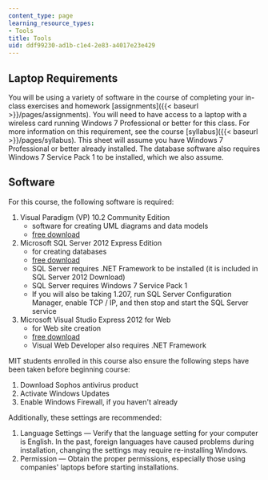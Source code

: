 ```yaml
---
content_type: page
learning_resource_types:
- Tools
title: Tools
uid: ddf99230-ad1b-c1e4-2e83-a4017e23e429
---
```


Laptop Requirements
-------------------

You will be using a variety of software in the course of completing your in-class exercises and homework [assignments]({{< baseurl >}}/pages/assignments). You will need to have access to a laptop with a wireless card running Windows 7 Professional or better for this class. For more information on this requirement, see the course [syllabus]({{< baseurl >}}/pages/syllabus). This sheet will assume you have Windows 7 Professional or better already installed. The database software also requires Windows 7 Service Pack 1 to be installed, which we also assume.

Software
--------

For this course, the following software is required:

1.  Visual Paradigm (VP) 10.2 Community Edition
    *   software for creating UML diagrams and data models
    *   [free download](http://www.visual-paradigm.com/download/vpuml.jsp?edition=ce)
2.  Microsoft SQL Server 2012 Express Edition
    *   for creating databases
    *   [free download](http://www.microsoft.com/en-us/download/details.aspx?id=29062)
    *   SQL Server requires .NET Framework to be installed (it is included in SQL Server 2012 Download)
    *   SQL Server requires Windows 7 Service Pack 1
    *   If you will also be taking 1.207, run SQL Server Configuration Manager, enable TCP / IP, and then stop and start the SQL Server service
3.  Microsoft Visual Studio Express 2012 for Web
    *   for Web site creation
    *   [free download](https://www.microsoft.com/en-in/download/details.aspx?id=34675)
    *   Visual Web Developer also requires .NET Framework

MIT students enrolled in this course also ensure the following steps have been taken before beginning course:

1.  Download Sophos antivirus product
2.  Activate Windows Updates
3.  Enable Windows Firewall, if you haven't already

Additionally, these settings are recommended:

1.  Language Settings — Verify that the language setting for your computer is English. In the past, foreign languages have caused problems during installation, changing the settings may require re-installing Windows.
2.  Permission — Obtain the proper permissions, especially those using companies' laptops before starting installations.